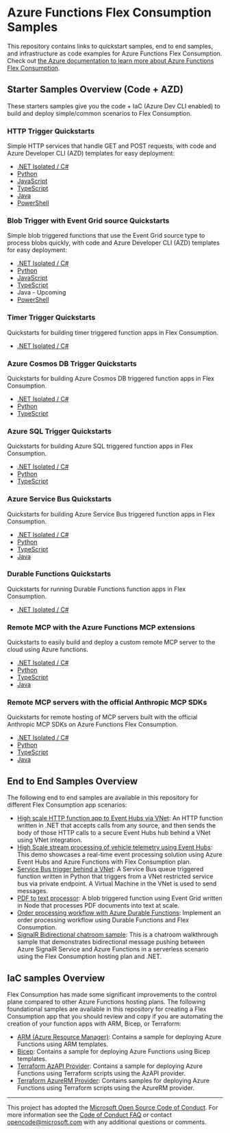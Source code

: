 <!--
---
page_type: sample
languages:
- csharp
- python
- java
- nodejs
- typescript
- json
products:
- azure-functions
- azure
---
-->

# Azure Functions Flex Consumption Samples

This repository contains links to quickstart samples, end to end samples, and infrastructure as code examples for Azure Functions Flex Consumption. Check out [the Azure documentation to learn more about Azure Functions Flex Consumption](https://aka.ms/flexconsumption).

## Starter Samples Overview (Code + AZD)

These starters samples give you the code + IaC (Azure Dev CLI enabled) to build and deploy simple/common scenarios to Flex Consumption.

### HTTP Trigger Quickstarts

Simple HTTP services that handle GET and POST requests, with code and Azure Developer CLI (AZD) templates for easy deployment:

- [.NET Isolated / C#](https://github.com/Azure-Samples/functions-quickstart-dotnet-azd)
- [Python](https://github.com/Azure-Samples/functions-quickstart-python-http-azd)
- [JavaScript](https://github.com/Azure-Samples/functions-quickstart-javascript-azd)
- [TypeScript](https://github.com/Azure-Samples/functions-quickstart-typescript-azd)
- [Java](https://github.com/Azure-Samples/azure-functions-java-flex-consumption-azd)
- [PowerShell](https://github.com/Azure-Samples/functions-quickstart-powershell-azd)

### Blob Trigger with Event Grid source Quickstarts

Simple blob triggered functions that use the Event Grid source type to process blobs quickly, with code and Azure Developer CLI (AZD) templates for easy deployment:

- [.NET Isolated / C#](https://github.com/Azure-Samples/functions-quickstart-dotnet-azd-eventgrid-blob)
- [Python](https://github.com/Azure-Samples/functions-quickstart-python-azd-eventgrid-blob)
- [JavaScript](https://github.com/Azure-Samples/functions-quickstart-javascript-azd-eventgrid-blob)
- [TypeScript](https://github.com/Azure-Samples/functions-quickstart-typescript-azd-eventgrid-blob)
- Java - Upcoming
- [PowerShell](https://github.com/Azure-Samples/functions-quickstart-powershell-azd-eventgrid-blob)

### Timer Trigger Quickstarts

Quickstarts for building timer triggered function apps in Flex Consumption.

- [.NET Isolated / C#](https://github.com/Azure-Samples/functions-quickstart-dotnet-azd-timer)

### Azure Cosmos DB Trigger Quickstarts

Quickstarts for building Azure Cosmos DB triggered function apps in Flex Consumption.

- [.NET Isolated / C#](https://github.com/Azure-Samples/functions-quickstart-dotnet-azd-cosmosdb)
- [Python](https://github.com/Azure-Samples/functions-quickstart-python-azd-cosmosdb)
- [TypeScript](https://github.com/Azure-Samples/functions-quickstart-typescript-azd-cosmosdb)

### Azure SQL Trigger Quickstarts

Quickstarts for building Azure SQL triggered function apps in Flex Consumption.

- [.NET Isolated / C#](https://github.com/Azure-Samples/functions-quickstart-dotnet-azd-sql)
- [Python](https://github.com/Azure-Samples/functions-quickstart-python-azd-sql)
- [TypeScript](https://github.com/Azure-Samples/functions-quickstart-typescript-azd-sql)

### Azure Service Bus Quickstarts

Quickstarts for building Azure Service Bus triggered function apps in Flex Consumption.

- [.NET Isolated / C#](https://github.com/Azure-Samples/functions-quickstart-dotnet-azd-service-bus)
- [Python](https://github.com/Azure-Samples/functions-quickstart-python-azd-service-bus)
- [TypeScript](https://github.com/Azure-Samples/functions-quickstart-typescript-azd-service-bus)
- [Java](https://github.com/Azure-Samples/functions-quickstart-java-azd-service-bus)

### Durable Functions Quickstarts

Quickstarts for running Durable Functions function apps in Flex Consumption.

- [.NET Isolated / C#](https://github.com/Azure-Samples/durable-functions-quickstart-dotnet-azd)

### Remote MCP with the Azure Functions MCP extensions

Quickstarts to easily build and deploy a custom remote MCP server to the cloud using Azure functions.

- [.NET Isolated / C#](https://github.com/Azure-Samples/remote-mcp-functions-dotnet)
- [Python](https://github.com/Azure-Samples/remote-mcp-functions-python)
- [TypeScript](https://github.com/Azure-Samples/remote-mcp-functions-typescript)
- [Java](https://github.com/Azure-Samples/remote-mcp-functions-java)

### Remote MCP servers with the official Anthropic MCP SDKs

Quickstarts for remote hosting of MCP servers built with the official Anthropic MCP SDKs on Azure Functions Flex Consumption.

- [.NET Isolated / C#](https://github.com/Azure-Samples/mcp-sdk-functions-hosting-dotnet)
- [Python](https://github.com/Azure-Samples/mcp-sdk-functions-hosting-python)
- [TypeScript](https://github.com/Azure-Samples/mcp-sdk-functions-hosting-node)
- [Java](https://github.com/Azure-Samples/mcp-sdk-functions-hosting-java)

## End to End Samples Overview

The following end to end samples are available in this repository for different Flex Consumption app scenarios:

- [High scale HTTP function app to Event Hubs via VNet](https://github.com/Azure-Samples/functions-e2e-http-to-eventhubs): An HTTP function written in .NET that accepts calls from any source, and then sends the body of those HTTP calls to a secure Event Hubs hub behind a VNet using VNet integration.
- [High Scale stream processing of vehicle telemetry using Event Hubs](https://github.com/Azure-Samples/Stream-processing-with-Azure-Functions): This demo showcases a real-time event processing solution using Azure Event Hubs and Azure Functions with Flex Consumption plan.
- [Service Bus trigger behind a VNet](https://github.com/Azure-Samples/functions-e2e-sb-vnet): A Service Bus queue triggered function written in Python that triggers from a VNet restricted service bus via private endpoint. A Virtual Machine in the VNet is used to send messages.
- [PDF to text processor](https://github.com/Azure-Samples/functions-e2e-blob-pdf-to-text): A blob triggered function using Event Grid written in Node that processes PDF documents into text at scale.
- [Order processing workflow with Azure Durable Functions](https://github.com/Azure-Samples/Durable-Functions-Order-Processing): Implement an order processing workflow using Durable Functions and Flex Consumption.
- [SignalR Bidirectional chatroom sample](https://github.com/aspnet/AzureSignalR-samples/tree/main/samples/DotnetIsolated-ClassBased): This is a chatroom walkthrough sample that demonstrates bidirectional message pushing between Azure SignalR Service and Azure Functions in a serverless scenario using the Flex Consumption hosting plan and .NET.

## IaC samples Overview

Flex Consumption has made some significant improvements to the control plane compared to other Azure Functions hosting plans. The following foundational samples are available in this repository for creating a Flex Consumption app that you should review and copy if you are automating the creation of your function apps with ARM, Bicep, or Terraform:

- [ARM (Azure Resource Manager)](./IaC/armtemplate/README.md): Contains a sample for deploying Azure Functions using ARM templates.
- [Bicep](./IaC/bicep/README.md): Contains a sample for deploying Azure Functions using Bicep templates.
- [Terraform AzAPI Provider](./IaC/terraformazapi/README.md): Contains a sample for deploying Azure Functions using Terraform scripts using the AzAPI provider.
- [Terraform AzureRM Provider](./IaC/terraformazurerm/README.md): Contains samples for deploying Azure Functions using Terraform scripts using the AzureRM provider.

---

This project has adopted the [Microsoft Open Source Code of Conduct](https://opensource.microsoft.com/codeofconduct/). For more information see the [Code of Conduct FAQ](https://opensource.microsoft.com/codeofconduct/faq/) or contact [opencode@microsoft.com](mailto:opencode@microsoft.com) with any additional questions or comments.
